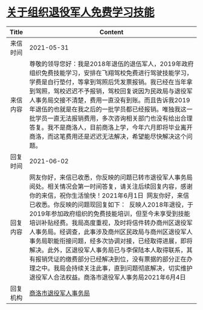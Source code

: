 # <a href="http://www.shangluo.gov.cn/zmhd/ldxxxx.jsp?urltype=leadermail.LeaderMailContentUrl&wbtreeid=1112&leadermailid=7324">关于组织退役军人免费学习技能</a>
|Title|Content|
|:---:|---|
|来信时间|2021-05-31|
|来信内容|尊敬的领导您好：我是2018年退伍的退伍军人，2019年政府组织免费技能学习，安排在飞翔驾校免费进行驾驶技能学习，学费是自行垫付，等拿到驾照后凭发票报销。我已经在当年拿到驾照，驾校迟迟不予报销，驾校回复说因为民政局与退役军人事务局交接不清楚，费用一直没有到账。而且告诉我2019年退伍的也就是在我之后的一批学员都已经报销。唯独我这一批学员一直无法报销费用，多次咨询相关部门也没有给出合理答复。我不是商洛人，目前商洛上学，今年六月即将毕业离开商洛，而这笔费用还是迟迟无法解决，希望能尽快解决这个问题。|
|回复时间|2021-06-02|
|回复内容|网友你好，来信已收悉，你反映的问题已转市退役军人事务局阅处。相关情况会第一时间答复，请关注后续回复内容，感谢你的来信，祝你生活愉快！2021年6月1日  网友你好，来信已收悉。你反映的问题现回复如下：  反映人2018年退役，于2019年参加政府组织的免费技能培训，但至今未享受到技能培训补贴经费。我局高度重视，及时将信件转办商州区退役军人事务局。经调查，此事涉及商州区民政局与商州区退役军人事务局职能衔接问题，经多次协调对接，已经取得进展，即将解决。此外，区退役军人事务局已与李保陆本人取得联系，其有报销凭证的缴费部分已经解决到位，没有票据的部分正在办理之中。我局会持续关注此事，直到问题彻底解决，切实维护退役军人合法权益。商洛市退役军人事务局2021年6月4日|
|回复机构|<a href="../../categories/agencies/商洛市退役军人事务局.md">商洛市退役军人事务局</a>|
